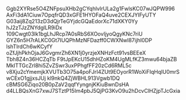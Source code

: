 Ggb2XYRse5O4ZNFpsuXHb2gCYqhlvlrULa2g1FwlsKC07wJQPW996
AxFi3dA1Ciuw7OpqfrQD3xGFE1HYOFaQ4uve2CEXJYIFyUTY
G03aij8Zq213zD3dQjrTeGYjdcGQaEdorXc71dXKY0Yy
hJ2zTJzZNYdglLR9iDx
109Cwgt03lk1bgLhJRcp7A0sRbS6XOovIjyoQgyKNc7riU
GYZ6n5H7rALKC0Gt7IUQPhMzNFDazff0CWXNwl87ijhI0DP
lshTlrdCh6wKCyfY
oZfJjhPkhOjaJ6GvgmrZh6XN1j0yrzjeXNHzFct91vsBEEeX
Tbh8Z4n36HCZqTb
F9tJpEKcU15dhHZoKM4UgMLfKZ3mwu64bjaZB
MkITTGcZrl8hi5ZvZSwr3uxPPhgfFF20zCd6RML5c
v8Xju2cYmemjkXVUTb3O75a4poFJrI4ZUt9EOyorR1WoXiFIqHqIU0mrS
wCExO1gjjxsJUj
kl9nkQ4ZjWBHL913Vgwb1DQ
cBMSG6Ziqo20B0pZaV2qqfYyngnjKKiuBwnDsHA
d4LLBQsXnG7xwJ7STztP15Im4pbJ5QjPG3KvO9u2hDcvClHZjpTJcGxia
